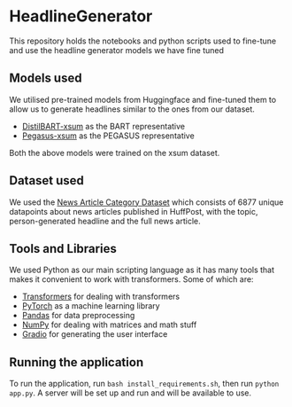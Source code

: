# HeadlineGenerator

This repository holds the notebooks and python scripts used to fine-tune and use the headline generator models we have fine tuned

## Models used
We utilised pre-trained models from Huggingface and fine-tuned them to allow us to generate headlines similar to the ones from our dataset.
- [DistilBART-xsum](https://huggingface.co/sshleifer/distilbart-xsum-12-3) as the BART representative
- [Pegasus-xsum](https://huggingface.co/google/pegasus-xsum) as the PEGASUS representative

Both the above models were trained on the xsum dataset.

## Dataset used

We used the [News Article Category Dataset](https://www.kaggle.com/datasets/timilsinabimal/newsarticlecategories) which consists of 6877 unique datapoints about news articles published in HuffPost, with the topic, person-generated headline and the full news article.

## Tools and Libraries

We used Python as our main scripting language as it has many tools that makes it convenient to work with transformers. Some of which are:
- [Transformers](https://github.com/huggingface/transformers) for dealing with transformers
- [PyTorch](https://pytorch.org/) as a machine learning library
- [Pandas](https://pandas.pydata.org/) for data preprocessing
- [NumPy](https://numpy.org/) for dealing with matrices and math stuff
- [Gradio](https://www.gradio.app/) for generating the user interface

## Running the application
To run the application, run `bash install_requirements.sh`, then run `python app.py`. A server will be set up and run and will be available to use.